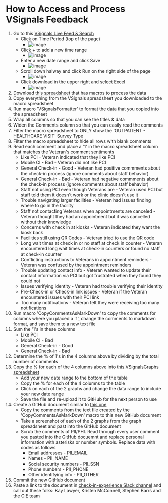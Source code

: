 # How to Access and Process VSignals Feedback

1. Go to this [VSignals Live Feed & Search](https://va.voice.va.gov/sso/va/applications/ex_WEB-5/pages/1294?roleId=30908&f.search=%25kiosk%25%20OR%20%25check%20in%25%20OR%20%25check-in%25%20OR%20%25checkin%25%20NOT%20rx%20NOT%20pharmacy%20NOT%20prescription%20NOT%20prescriptions&f.question-score=k_va_vhaconsolidated_ease_scale5&f.timeperiod=10078&f.reporting-date=k_vavoice_response_date_timezone_datetime)
    - Click on Time Period (top of the page)
        - ![image](https://github.com/user-attachments/assets/e4934e17-1a69-425f-a6fe-df7dd690629f)
    - Click + to add a new time range
        - ![image](https://github.com/user-attachments/assets/1168c35c-c943-40e7-8d75-ba1c169726dc)
    - Enter a new date range and click Save
        - ![image](https://github.com/user-attachments/assets/79973dd1-a94a-42a7-88b2-b45b7b3a358a)
    - Scroll down halway and click Run on the right side of the page
        - ![image](https://github.com/user-attachments/assets/5fd01434-225c-4941-8284-a634da9d8cdf)
    - Click download in the upper right and select Excel
        - ![image](https://github.com/user-attachments/assets/67fd2a07-32fe-43c6-a043-df0e153d4370)
2. Download [this spreadsheet](https://github.com/department-of-veterans-affairs/va.gov-team/blob/master/products/health-care/checkin/research/VSignals/VSignalsCommentCopier.xlsm) that has macros to process the data
3. Copy everything from the VSignals spreadsheet you downloaded to the macro spreadsheet
4. Run macro 'VSignalsFormatter' to format the data that you copied into the spreadsheet
7. Wrap all columns so that you can see the titles & data
8. Widen the Comments column so that you can easily read the comments
9. Filter the macro spreadsheet to ONLY show the 'OUTPATIENT - HEALTHCARE VISIT' Survey Type
10. Filter the macro spreadsheet to hide all rows with blank comments
11. Read each comment and place a '1' in the macro spreadsheet column that matches the Veteran's comment sentiments
       * Like PCI - Veteran indicated that they like PCI
       * Mobile CI - Bad - Veteran did not like PCI
       * General Check-in - Good - Veteran had positive commments about the check-in process (ignore comments about staff behavior)
       * General Check-in - Bad	- Veteran had negative commments about the check-in process (ignore comments about staff behavior)
       * Staff not using PCI even though Veterans are - Veteran used PCI but staff told them it doesn't work or the clinic doesn't use it
       * Trouble navigating larger facilities - Veteran had issues finding where to go in the facility
       * Staff not contacting Veterans when appointments are canceled - Veteran thought they had an appointment but it was cancelled without their knowledge 
       * Concerns with check in at kiosks - Veteran indicated they want the kiosk back 
       * Facilities still using QR Codes - Veteran tried to use the QR code 
       * Long wait times at check in or no staff at check in counter - Veteran encountered long wait times at check-in counters or found no staff at check-in counter 
       * Conflicting instructions to Veterans in appointment reminders - Veteran was confused by the appointment reminders 
       * Trouble updating contact info - Veteran wanted to update their contact information via PCI but got frustrated when they found they could not 
       * Issues verifying identity - Veteran had trouble verifying their identity 
       * Pre-Check-in or Check-in link issues - Veteran if the Veteran encountered issues with their PCI link 
       * Too many notifications - Veteran felt they were receiving too many notifications
12. Run macro 'CopyCommentsAsMarkDown' to copy the comments for columns where you placed a '1', change the comments to markdown format, and save them to a new text file 
13. Sum the '1's in these columns
    -  Like PCI
    -  Mobile CI - Bad
    -  General Check-in - Good
    -  General Check-in - Bad
14. Determine the % of 1's in the 4 columns above by dividing by the total number of comments
15. Copy the % for each of the 4 columns above into [this VSignalsGraphs spreadsheet](https://github.com/department-of-veterans-affairs/va.gov-team/blob/master/products/health-care/checkin/research/VSignals/VSignals%20Graphs.xlsm)
    - Add your new date range to the bottom of the table
    - Copy the % for each of the 4 columns to the table
    - Click on each of the 2 graphs and change the data range to include your new date range
    - Save the file and re-upload it to GitHub for the next person to use
17. Create a GitHub document similar to [this one](https://github.com/department-of-veterans-affairs/va.gov-team/blob/master/products/health-care/checkin/research/Medalia/2024/2024-05-16-Medallia.md)
    - Copy the comments from the text file created by the 'CopyCommentsAsMarkDown' macro to this new GitHub document
    - Take a screenshot of each of the 2 graphs from the graph spreadsheet and past into the GitHub document
    - Scrub the comments of PII/PHI. Read through every user comment you pasted into the GitHub docuemnt and replace personal information with asterisks or number symbols. Replace data with codes as follows
        - Email addresses - PII_EMAIL
        - Names - PII_NAME
        - Social security numbers - PII_SSN
        - Phone numbers - PII_PHONE
        - Other identifying info - PII_OTHER   
13. Commit the new GitHub document
14. Paste a link to the document in [check-in-experience Slack channel](https://dsva.slack.com/archives/C022AC2STBM) and call out these folks:  Kay Lawyer, Kristen McConnell, Stephen Barrs and the CIE team
